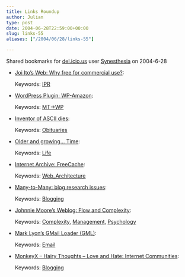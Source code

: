 ```yaml
---
title: Links Roundup
author: Julian
type: post
date: 2004-06-28T22:59:00+00:00
slug: links-55 
aliases: ["/2004/06/28/links-55"]

---
```

Shared bookmarks for [del.icio.us][1] user  [Synesthesia][2] on 2004-6-28

  * [Joi Ito&#8217;s Web: Why free for commercial use?][3]:
   
    Keywords: [IPR][4]
  * [WordPress Plugin: WP-Amazon][5]:
   
    Keywords: [MT->WP][6]
  * [Inventor of ASCII dies][7]:
   
    Keywords: [Obituaries][8]
  * [Older and growing&#8230; Time][9]:
   
    Keywords: [Life][10]
  * [Internet Archive: FreeCache][11]:
   
    Keywords: [Web_Architecture][12]
  * [Many-to-Many: blog research issues][13]:
   
    Keywords: [Blogging][14]
  * [Johnnie Moore&#8217;s Weblog: Flow and Complexity][15]:
   
    Keywords: [Complexity][16], [Management][17], [Psychology][18]
  * [Mark Lyon&#8217;s GMail Loader (GML)][19]:
   
    Keywords: [Email][20]
  * [MonkeyX &#8211; Hairy Thoughts &#8211; Love and Hate: Internet Communities][21]:
   
    Keywords: [Blogging][14]

 [1]: https://del.icio.us/
 [2]: https://del.icio.us/synesthesia
 [3]: https://joi.ito.com/archives/2004/06/28/why_free_for_commercial_use.html "https://joi.ito.com/archives/2004/06/28/why_free_for_commercial_use.html"
 [4]: https://del.icio.us/synesthesia/IPR
 [5]: https://manalang.com/archives/2004/06/23/wordpress-plugin-wp-amazon "https://manalang.com/archives/2004/06/23/wordpress-plugin-wp-amazon"
 [6]: https://del.icio.us/synesthesia/MT->WP
 [7]: https://news.bbc.co.uk/2/hi/technology/3838845.stm "https://news.bbc.co.uk/2/hi/technology/3838845.stm"
 [8]: https://del.icio.us/synesthesia/Obituaries
 [9]: https://olderandgrowing.blogspot.com/2004/06/time.html "https://olderandgrowing.blogspot.com/2004/06/time.html"
 [10]: https://del.icio.us/synesthesia/Life
 [11]: https://www.archive.org/web/freecache.php "https://www.archive.org/web/freecache.php"
 [12]: https://del.icio.us/synesthesia/Web_Architecture
 [13]: https://www.corante.com/many/archives/2004/06/24/blog_research_issues.php "https://www.corante.com/many/archives/2004/06/24/blog_research_issues.php"
 [14]: https://del.icio.us/synesthesia/Blogging
 [15]: https://www.johnniemoore.com/blog/archives/000377.php "https://www.johnniemoore.com/blog/archives/000377.php"
 [16]: https://del.icio.us/synesthesia/Complexity
 [17]: https://del.icio.us/synesthesia/Management
 [18]: https://del.icio.us/synesthesia/Psychology
 [19]: https://www.marklyon.org/gmail/ "https://www.marklyon.org/gmail/"
 [20]: https://del.icio.us/synesthesia/Email
 [21]: https://www.monkeyx.com/archives/essays/love_and_hate_internet_communities.html "https://www.monkeyx.com/archives/essays/love_and_hate_internet_communities.html"